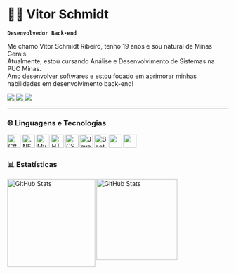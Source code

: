 # 🧑‍💻 Vitor Schmidt

**`Desenvolvedor Back-end`**

Me chamo Vitor Schmidt Ribeiro, tenho 19 anos e sou natural de Minas Gerais.<br>
Atualmente, estou cursando Análise e Desenvolvimento de Sistemas na PUC Minas.<br>
Amo desenvolver softwares e estou focado em aprimorar minhas habilidades em desenvolvimento back-end!

<div>
    <a href="https://www.linkedin.com/in/vitor-schmidt-ribeiro/" target="_blank"><img loading="lazy" src="https://img.shields.io/badge/-LinkedIn-%230077B5?style=for-the-badge&logo=linkedin&logoColor=white" target="_blank"> 
    </a> 
    <a href="https://www.instagram.com/vitorschmidt_/" target="_blank"><img loading="lazy" src="https://img.shields.io/badge/-Instagram-%23E4405F?style=for-the-badge&logo=instagram&logoColor=white" target="_blank"> 
    </a> 
    <a href = "mailto:vitor.schmidt.ribeiro.vsr@gmail.com"><img loading="lazy" src="https://img.shields.io/badge/Gmail-D14836?style=for-the-badge&logo=gmail&logoColor=white" target="_blank">
    </a>
</div>

---

### 🌐 Linguagens e Tecnologias

<img
    align="left"
    alt="C#"
    title="C#"
    width="30px"
    style="padding-right: 10 px;"
    src="https://devicon-website.vercel.app/api/csharp/original.svg"
/>
<img
    align="left"
    alt=".NET"
    title=".NET"
    width="30px"
    style="padding-right: 10 px;"
    src="https://devicon-website.vercel.app/api/dotnetcore/original.svg"
/>
<img
    align="left"
    alt="MySQL"
    title="MySQL"
    width="30px"
    style="padding-right: 10 px;"
    src="https://devicon-website.vercel.app/api/mysql/original.svg"
/>
<img
    align="left"
    alt="HTML"
    title="HTML"
    width="30px"
    style="padding-right: 10 px;"
    src="https://devicon-website.vercel.app/api/html5/original.svg"
/>
<img
    align="left"
    alt="CSS"
    title="CSS"
    width="30px"
    style="padding-right: 10 px;"
    src="https://devicon-website.vercel.app/api/css3/original.svg"
/>
<img
    align="left"
    alt="JavaScript"
    title="JavaScript"
    width="30px"
    style="padding-right: 10 px;"
    src="https://devicon-website.vercel.app/api/javascript/original.svg"
/>
<img
    align="left"
    alt="Bootstrap"
    title="Bootstrap"
    width="30px"
    style="padding-right: 10 px;"
    src="https://devicon-website.vercel.app/api/bootstrap/original.svg"
/>
<img
    align="left"
    alt=""
    title=""
    width="30px"
    style="padding-right: 10 px;"
    src=""
/>
<img
    align="left"
    alt=""
    title=""
    width="30px"
    style="padding-right: 10 px;"
    src=""
/>

<br/>
<br/>

### 📊 Estatísticas

<p>
    <img 
        align="left" 
        alt="GitHub Stats" 
        height="200" 
        style="padding-right: 10 px;" 
        src="https://github-readme-stats.vercel.app/api?username=vitor-schmidt-ribeiro&show_icons=true&theme=tokyonight&include_all_commits=true&locale=pt-br" 
    />
</p>

<p style="margin-top: 280 px">
    <img 
        align="left" 
        alt="GitHub Stats" 
        height="184" 
        src="https://github-readme-stats.vercel.app/api/top-langs/?username=vitor-schmidt-ribeiro&theme=tokyonight&layout=compact&custom_title=Tecnologias&langs_count=9" 
    />
</p>
